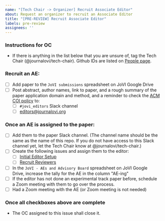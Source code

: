 ```yaml
---
name: "[Tech Chair -> Organizer] Recruit Associate Editor"
about: Request an organizer to recruit an Associate Editor
title: "[PRE-REVIEW] Recruit Associate Editor"
labels: pre-review
assignees: ''
---
```


<!--
## DO NOT EDIT THIS FILE OUTSIDE OF THE journalovi/jovi-workflows REPOSITORY
##
## This file is automatically updated in all repositories within the journalovi
## Github organization whenever the version in journalovi/jovi-workflows is
## changed, so any other edits will be overwritten. To update this file, make
## a commit or pull request at https://github.com/journalovi/jovi-workflows
-->

### Instructions for OC
- If there is anything in the list below that you are unsure of, tag the Tech Chair (@journalovi/tech-chair). Github IDs are listed on [People page](https://www.journalovi.org/people.html).

### Recruit an AE:

- [ ] Add paper to the `JoVI submissions` spreadsheet on JoVI Google Drive
- [ ] Post abstract, author names, link to paper, and a rough summary of the paper application domain and method, and a reminder to check the [ACM COI policy](https://www.acm.org/publications/policies/conflict-of-interest) to:
   - [ ] `#jovi_editors` Slack channel
   - [ ] editors@journalovi.org

### Once an AE is assigned to the paper:

- [ ] Add them to the paper Slack channel. (The channel name should be the same as the name of this repo. If you do not have access to this Slack channel yet, let the Tech Chair know at @journalovi/tech-chair.)
- [ ] Create the following issues and assign them to the editor:
   - [ ] [Initial Editor Setup](new?assignees=&labels=pre-review&projects=&template=70_org_editor-checklist.md&title=%5BPRE-REVIEW%5D+Initial+Editor+Checklist)
   - [ ] [Recruit Reviewers](new?assignees=&labels=pre-review&projects=&template=71_org_editor-recruit_reviewers.md&title=%5BPRE-REVIEW%5D+Recruit+Reviewers)
- [ ] In the `JoVI - AEs and Advisory Board` spreadsheet on JoVI Google Drive, increase the tally for the AE in the column "AE-ing"
- [ ] If the editor has not done an experimental track paper before, schedule a Zoom meeting with them to go over the process.
- [ ] Had a Zoom meeting with the AE (or Zoom meeting is not needed)

### Once all checkboxes above are complete
* The OC assigned to this issue shall close it.
